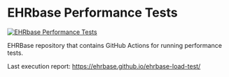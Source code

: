 # EHRbase Performance Tests

[![EHRbase Performance Tests](https://github.com/ehrbase/ehrbase-load-test/actions/workflows/load-tests.yml/badge.svg)](https://github.com/ehrbase/ehrbase-load-test/actions/workflows/load-tests.yml)

EHRBase repository that contains GitHub Actions for running performance tests.

Last execution report: https://ehrbase.github.io/ehrbase-load-test/ 
